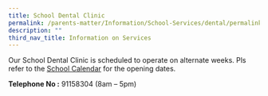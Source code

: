 ```yaml
---
title: School Dental Clinic
permalink: /parents-matter/Information/School-Services/dental/permalink/
description: ""
third_nav_title: Information on Services
---
```


Our School Dental Clinic is scheduled to operate on alternate weeks. Pls refer to the [School Calendar](/parents-matter/School-Calendar/permalink/) for the opening dates.

**Telephone No :** 91158304 (8am – 5pm)
